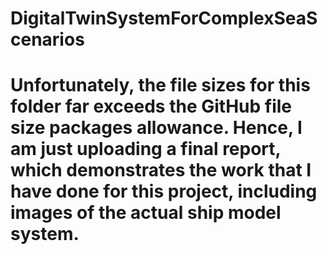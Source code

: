 # DigitalTwinSystemForComplexSeaScenarios
# Unfortunately, the file sizes for this folder far exceeds the GitHub file size packages allowance. Hence, I am just uploading a final report, which demonstrates the work that I have done for this project, including images of the actual ship model system.
